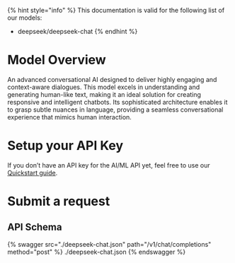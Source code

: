 [#references:start]: <> ({ "template": "openapi" })
{% hint style="info" %}
This documentation is valid for the following list of our models:
* deepseek/deepseek-chat
{% endhint %}

# Model Overview
An advanced conversational AI designed to deliver highly engaging and context-aware dialogues. This model excels in understanding and generating human-like text, making it an ideal solution for creating responsive and intelligent chatbots. Its sophisticated architecture enables it to grasp subtle nuances in language, providing a seamless conversational experience that mimics human interaction.

# Setup your API Key
If you don’t have an API key for the AI/ML API yet, feel free to use our [Quickstart guide](https://docs.aimlapi.com/quickstart/setting-up).

# Submit a request
## API Schema
{% swagger src="./deepseek-chat.json" path="/v1/chat/completions" method="post" %}
./deepseek-chat.json
{% endswagger %}


[#references:end]: <> ({})